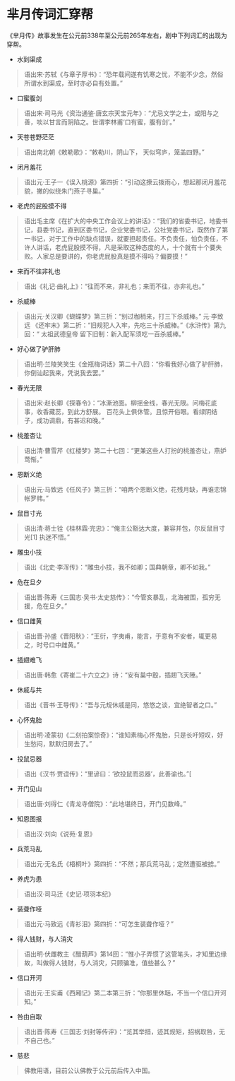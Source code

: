 # 芈月传词汇穿帮

《芈月传》故事发生在公元前338年至公元前265年左右，剧中下列词汇的出现为穿帮。

 - 水到渠成
    
>语出宋·苏轼《与章子厚书》：“恐年载间遂有饥寒之忧，不能不少念，然俗所谓水到渠成，至时亦必自有处置。”

 - 口蜜腹剑

>语出宋·司马光《资治通鉴·唐玄宗天宝元年》：“尤忌文学之士，或阳与之善，啖以甘言而阴陷之。世谓李林甫‘口有蜜，腹有剑’。”

 - 天苍苍野茫茫

>语出南北朝《敕勒歌》：“敕勒川，阴山下， 天似穹庐，笼盖四野。”

 - 闭月羞花

>语出元·王子一《误入桃源》第四折：“引动这撩云拨雨心，想起那闭月羞花貌，撇的似绕朱门燕子寻巢。”

 - 老虎的屁股摸不得

>语出毛主席《在扩大的中央工作会议上的讲话》：“我们的省委书记，地委书记，县委书记，直到区委书记，企业党委书记，公社党委书记，既然作了第一书记，对于工作中的缺点错误，就要担起责任。不负责任，怕负责任，不许人讲话，老虎屁股摸不得，凡是采取这种态度的人，十个就有十个要失败。人家总是要讲的，你老虎屁股真是摸不得吗？偏要摸！” 

 - 来而不往非礼也

>语出《礼记·曲礼上》：“往而不来，非礼也；来而不往，亦非礼也。”

 - 杀威棒

>语出元·关汉卿《蝴蝶梦》第三折：“别过枷梢来，打三下杀威棒。” 元·李致远 《还牢末》第二折：“旧规犯人入牢，先吃三十杀威棒。”《水浒传》第九回：“ 太祖武德皇帝 留下旧制：新入配军须吃一百杀威棒。”

 - 好心做了驴肝肺

>语出明·兰陵笑笑生《金瓶梅词话》第二十八回：“你看我好心做了驴肝肺，你倒讪起我来，凭说我去罢。”

 - 春光无限

>语出宋·赵长卿《探春令》：“冰澌池面。柳摇金线，春光无限。问梅花底事，收香藏蕊，到此方舒展。 
百花头上俱休管。且惊开俗眼。看绿阴结子，成功调鼎，有甚迟和晚。”

 - 桃羞杏让

>语出清·曹雪芹《红楼梦》第二十七回：“更兼这些人打扮的桃羞杏让，燕妒莺惭。”

 - 恩断义绝

>语出元·马致远《任风子》第三折：“咱两个恩断义绝，花残月缺，再谁恋锦帐罗帏。”

 - 鼠目寸光

>语出清·蒋士铨《桂林霜·完忠》：“俺主公豁达大度，兼容并包，尔反鼠目寸光[1]  执迷不悟。”

 - 雕虫小技

>语出《北史·李浑传》：“雕虫小技，我不如卿；国典朝章，卿不如我。”

 - 危在旦夕

>语出晋·陈寿《三国志·吴书·太史慈传》：“今管亥暴乱，北海被围，孤穷无援，危在旦夕。”

 - 信口雌黄

>语出晋·孙盛《晋阳秋》：“王衍，字夷甫，能言，于意有不安者，辄更易之，时号口中雌黄。”

 - 插翅难飞

>语出唐·韩愈《寄崔二十六立之》诗：“安有巢中鷇，插翅飞天陲。”

 - 休戚与共

>语出《晋书·王导传》：“吾与元规休戚是同，悠悠之谈，宜绝智者之口。”

 - 心怀鬼胎

>语出明·凌蒙初《二刻拍案惊奇》：“谁知素梅心怀鬼胎，只是长吁短叹，好生愁闷，默默归房去了。”

 - 投鼠忌器

>语出《汉书·贾谊传》：“里谚曰：‘欲投鼠而忌器’，此善谕也。”[

 - 开门见山

>语出唐·刘得仁《青龙寺僧院》：“此地堪终日，开门见数峰。”

 - 知恩图报

>语出汉·刘向《说苑·复恩》

 - 兵荒马乱

>语出元·无名氏《梧桐叶》第四折：“不然；那兵荒马乱；定然遭驱被掳。”

 - 养虎为患

>语出汉·司马迁《史记·项羽本纪》

 - 装聋作哑

>语出元·马致远《青衫泪》第四折：“可怎生装聋作哑？”

 - 得人钱财，与人消灾

>语出明·伏雌教主《醋葫芦》第14回：“惟小子弄惯了这管笔头，才知里边缘故，叫做得人钱财，与人消灾，只顾骗准，值些甚么？”

 - 信口开河

>语出元·王实甫《西厢记》第二本第三折：“你那里休聒，不当一个信口开河知。”

 - 咎由自取

>语出晋·陈寿《三国志·刘封等传评》：“览其举措，迹其规矩，招祸取咎，无不自己也。”

 - 慈悲

>佛教用语，目前公认佛教于公元前后传入中国。